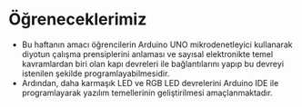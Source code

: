 # Öğreneceklerimiz

* Bu haftanın amacı öğrencilerin Arduino UNO mikrodenetleyici kullanarak diyotun çalışma prensiplerini anlaması ve sayısal elektronikte temel kavramlardan biri olan kapı devreleri ile bağlantılarını yapıp bu devreyi istenilen şekilde programlayabilmesidir. 
* Ardından, daha karmaşık LED ve RGB LED devrelerini Arduino IDE ile programlayarak yazılım temellerinin geliştirilmesi amaçlanmaktadır.
